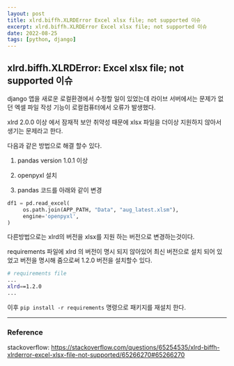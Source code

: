 ```yaml
---
layout: post
title: xlrd.biffh.XLRDError Excel xlsx file; not supported 이슈
excerpt: xlrd.biffh.XLRDError Excel xlsx file; not supported 이슈
date: 2022-08-25
tags: [python, django]
---
```


## xlrd.biffh.XLRDError: Excel xlsx file; not supported 이슈

django 앱을 새로운 로컬환경에서 수정할 일이 있었는데 라이브 서버에서는 문제가 없던 엑셀 파일 작성 기능이 로컬컴퓨터에서 오류가 발생했다.

xlrd 2.0.0 이상 에서 잠재적 보안 취약성 때문에 xlsx 파일을 더이상 지원하지 않아서 생기는 문제라고 한다.

다음과 같은 방법으로 해결 할수 있다.

1. pandas version 1.0.1 이상

2. openpyxl 설치

3. pandas 코드를 아래와 같이 변경

```python
df1 = pd.read_excel(
     os.path.join(APP_PATH, "Data", "aug_latest.xlsm"),
     engine='openpyxl',
)
```

다른방법으로는 xlrd의 버전을 xlsx를 지원 하는 버전으로 변경하는것이다.

requirements 파일에 xlrd 의 버전이 명시 되지 않아있어 최신 버전으로 설치 되어 있었고 버전을 명시해 줌으로써 1.2.0 버전을 설치할수 있다.

```bash
# requirements file
...
xlrd==1.2.0
...
```

이후 `pip install -r requirements` 명령으로 패키지를 재설치 한다.

---

### Reference

stackoverflow: <https://stackoverflow.com/questions/65254535/xlrd-biffh-xlrderror-excel-xlsx-file-not-supported/65266270#65266270>
